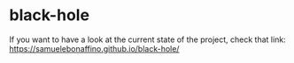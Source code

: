 # black-hole

If you want to have a look at the current state of the project, check that link: https://samuelebonaffino.github.io/black-hole/
